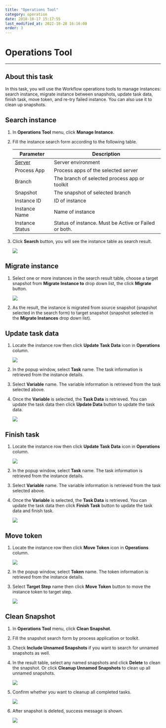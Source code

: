 ```yaml
---
title: "Operations Tool"
category: operation
date: 2018-10-17 15:17:55
last_modified_at: 2022-10-28 16:16:00
order: 3
---
```


# Operations Tool
***

## About this task

In this task, you will use the Workflow operations tools to manage instances: search instance, migrate instance between snapshots, update task data, finish task, move token, and re-try failed instance. You can also use it to clean up snapshots.


## Search instance

  1. In **Operations Tool** menu, click **Manage Instance**.

  2. Fill the instance search form according to the following table.

     Parameter             | Description       
     ----------------------|-------------------
     [Server][1]           |Server environment
     Process App           |Process apps of the selected server
     Branch                |The branch of selected process app or toolkit
     Snapshot              |The snapshot of selected branch
     Instance ID    |ID of instance
     Instance Name                  |Name of instance
     Instance Status              |Status of instance. Must be Active or Failed or both.

  3. Click **Search** button, you will see the instance table as search result.

     ![][op_search_instance]

## Migrate instance

  1. Select one or more instances in the search result table, choose a target snapshot from **Migrate Instance to** drop down list, the click **Migrate** button.

     ![][op_migrate_instance]   

  2. As the result, the instance is migrated from source snapshot (snapshot selected in the search form) to target snapshot (snapshot selected in the **Migrate Instances** drop down list).

## Update task data

  1. Locate the instance row then click **Update Task Data** icon in **Operations** column.  

     ![][op_click_update_task_data]   

  2. In the popup window, select **Task** name. The task information is retrieved from the instance details.
  3. Select **Variable** name. The variable information is retrieved from the task selected above.
  4. Once the **Variable** is selected, the **Task Data** is retrieved. You can update the task data then click **Update Data** button to update the task data.  

      ![][op_update_task_data_form]   

## Finish task

  1. Locate the instance row then click **Update Task Data** icon in **Operations** column.  

      ![][op_click_update_task_data]

  2. In the popup window, select **Task** name. The task information is retrieved from the instance details.
  3. Select **Variable** name. The variable information is retrieved from the task selected above.
  4. Once the **Variable** is selected, the **Task Data** is retrieved. You can update the task data then click **Finish Task** button to update the task data and finish task.

      ![][op_update_task_data_form]

## Move token

  1. Locate the instance row then click **Move Token** icon in **Operations** column.  

       ![][op_click_update_task_data]

  2. In the popup window, select **Token** name. The token information is retrieved from the instance details.
  3. Select **Target Step** name then click **Move Token** button to move the instance token to target step.   

       ![][op_move_token_form]  


## Clean Snapshot

  1. In **Operations Tool** menu, click **Clean Snapshot**.

  2. Fill the snapshot search form by process application or toolkit.

  3. Check **Include Unnamed Snapshots** if you want to search for unnamed snapshots as well.

  4. In the result table, select any named snapshots and click **Delete** to clean the snapshot. Or click **Cleanup Unnamed Snapshots** to clean up all unnamed snapshots.
      
     ![][op_clean_snapshot]

  5. Confirm whether you want to cleanup all completed tasks.

     ![][op_clean_snapshot_confirm]

  5. After snapshot is deleted, success message is shown.

     ![][op_clean_snapshot_success]

[op_search_instance]: ../images/operation/operation_search_instance.PNG
[op_migrate_instance]: ../images/operation/operation_migrate_instance.PNG
[op_click_update_task_data]: ../images/operation/operation_click_update_task_data.PNG
[op_update_task_data_form]: ../images/operation/operation_update_task_data_form.PNG
[op_click_move_token]: ../images/operation/operation_click_move_token.PNG
[op_move_token_form]: ../images/operation/operation_move_token_form.PNG
[op_click_show_trace]: ../images/operation/operation_click_show_error_trace.PNG
[op_show_trace]: ../images/operation/operation_error_trace.PNG
[op_click_resume_instance]: ../images/operation/operation_click_resume_instance.PNG
[op_clean_snapshot]: ../images/operation/operation_clean_snapshot.PNG
[op_clean_snapshot_confirm]: ../images/operation/operation_clean_snapshot_confirm.PNG
[op_clean_snapshot_success]: ../images/operation/operation_clean_snapshot_success.PNG
[1]: ../administration/administration-bpm-configuration.html
